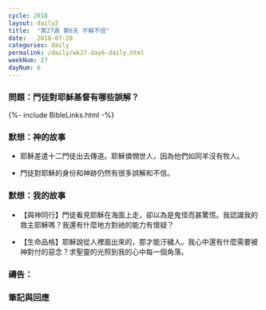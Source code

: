 ```yaml
---
cycle: 2018
layout: daily2
title:  "第27週 第6天 不解不信"
date:   2018-07-28
categories: daily
permalink: /daily/wk27-day6-daily.html
weekNum: 27
dayNum: 6
---
```


### 問題：門徒對耶穌基督有哪些誤解？


{%- include BibleLinks.html -%}

### 默想：神的故事 
+ 耶穌差遣十二門徒出去傳道。耶穌憐憫世人，因為他們如同羊沒有牧人。

+ 門徒對耶穌的身份和神跡仍然有很多誤解和不信。

### 默想：我的故事 
+ 【與神同行】門徒看見耶穌在海面上走，卻以為是鬼怪而甚驚慌。我認識我的救主耶穌嗎？我還有什麼地方對祂的能力有懷疑？

+ 【生命品格】耶穌說從人裡面出來的，那才能汙穢人。我心中還有什麼需要被神對付的惡念？求聖靈的光照到我的心中每一個角落。

### 禱告：

### 筆記與回應
